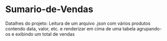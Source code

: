# Sumario-de-Vendas
Datalhes do projeto: Leitura de um arquivo .json com vários produtos contendo data, valor, etc. e renderizar em cima de uma tabela agrupando-os e exibindo um total de vendas
